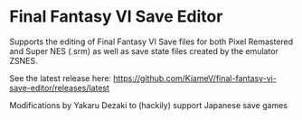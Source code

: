 # Final Fantasy VI Save Editor

Supports the editing of Final Fantasy VI Save files for both Pixel Remastered and Super NES (.srm) as well as save state files created by the emulator ZSNES.

See the latest release here: https://github.com/KiameV/final-fantasy-vi-save-editor/releases/latest

Modifications by Yakaru Dezaki to (hackily) support Japanese save games